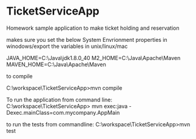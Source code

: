 # TicketServiceApp
Homework
sample application to make ticket holding and reservation




makes sure you set the below System Envrionment properties in winodows/export the variables in unix/linux/mac

JAVA_HOME=C:\Java\jdk1.8.0_40
M2_HOME=C:\Java\Apache\Maven
MAVEN_HOME=C:\Java\Apache\Maven

to compile 

C:\workspace\TicketServiceApp>mvn compile

To run the application from command line:
C:\workspace\TicketServiceApp> mvn exec:java  -Dexec.mainClass=com.mycompany.AppMain

to run the tests from commandline:
C:\workspace\TicketServiceApp>mvn test